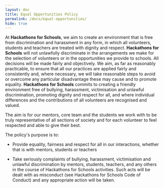 ```yaml
---
layout: doc
title: Equal Opportunities Policy
permalink: /docs/equal-opportunities/
hide: true
---
```


At **Hackathons for Schools**, we aim to create an environment that is free from discrimination and harassment in any form, in which all volunteers, students and teachers are treated with dignity and respect. **Hackathons for Schools** will not unlawfully discriminate in the arrangements we make for the selection of volunteers or in the opportunities we provide to schools. All decisions will be made fairly and objectively. We aim, as far as reasonably practicable, to ensure that all our practices are applied fairly and consistently and, where necessary, we will take reasonable steps to avoid or overcome any particular disadvantage these may cause and to promote equality. **Hackathons for Schools** commits to creating a friendly environment free of bullying, harassment, victimisation and unlawful discrimination, promoting dignity and respect for all, and where individual differences and the contributions of all volunteers are recognised and valued.

The aim is for our mentors, core team and the students we work with to be truly representative of all sections of society and for each volunteer to feel respected and able to give their best.

The policy's purpose is to:

- Provide equality, fairness and respect for all in our interactions, whether that is with mentors, students or teachers

-  Take seriously complaints of bullying, harassment, victimisation and unlawful discrimination by mentors, students, teachers, and any others in the course of Hackathons for Schools activities. Such acts will be dealt with as misconduct (see Hackathons for Schools Code of Conduct) and any appropriate action will be taken.